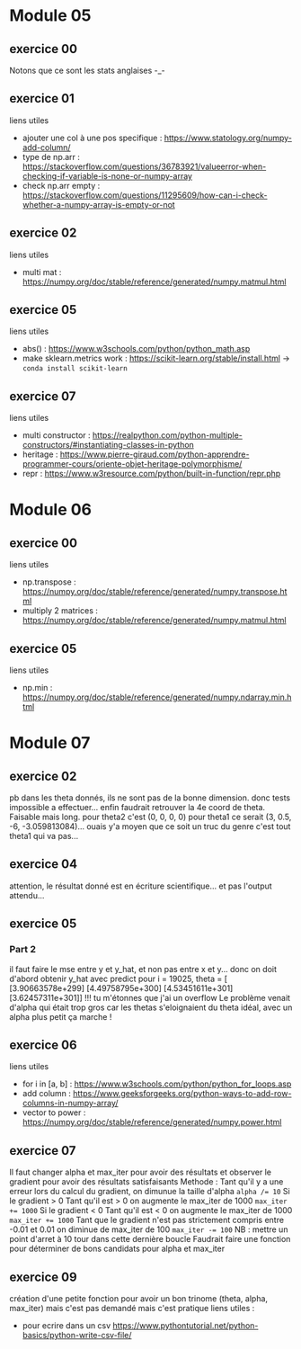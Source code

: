 # Module 05
## exercice 00
Notons que ce sont les stats anglaises -_-

## exercice 01
liens utiles
* ajouter une col à une pos specifique : https://www.statology.org/numpy-add-column/
* type de np.arr : https://stackoverflow.com/questions/36783921/valueerror-when-checking-if-variable-is-none-or-numpy-array
* check np.arr empty : https://stackoverflow.com/questions/11295609/how-can-i-check-whether-a-numpy-array-is-empty-or-not

## exercice 02
liens utiles
* multi mat : https://numpy.org/doc/stable/reference/generated/numpy.matmul.html

## exercice 05
liens utiles
* abs() : https://www.w3schools.com/python/python_math.asp
* make sklearn.metrics work : https://scikit-learn.org/stable/install.html
-> `conda install scikit-learn`

## exercice 07
liens utiles
* multi constructor : https://realpython.com/python-multiple-constructors/#instantiating-classes-in-python
* heritage : https://www.pierre-giraud.com/python-apprendre-programmer-cours/oriente-objet-heritage-polymorphisme/
* repr : https://www.w3resource.com/python/built-in-function/repr.php

# Module 06
## exercice 00
liens utiles
* np.transpose : https://numpy.org/doc/stable/reference/generated/numpy.transpose.html
* multiply 2 matrices : https://numpy.org/doc/stable/reference/generated/numpy.matmul.html

## exercice 05
liens utiles
* np.min : https://numpy.org/doc/stable/reference/generated/numpy.ndarray.min.html

# Module 07
## exercice 02
pb dans les theta donnés, ils ne sont pas de la bonne dimension.
donc tests impossible a effectuer...
enfin faudrait retrouver la 4e coord de theta. Faisable mais long.
pour theta2 c'est (0, 0, 0, 0)
pour theta1 ce serait (3, 0.5, -6, -3.059813084)... ouais y'a moyen que ce soit un truc du genre
c'est tout theta1 qui va pas...


## exercice 04
attention, le résultat donné est en écriture scientifique... et pas l'output attendu...

## exercice 05
### Part 2
il faut faire le mse entre y et y_hat, et non pas entre x et y... donc on doit d'abord obtenir y_hat avec predict
pour i = 19025,
theta = [
        [3.90663578e+299]
        [4.49758795e+300]
        [4.53451611e+301]
        [3.62457311e+301]]
!!!
tu m'étonnes que j'ai un overflow
Le problème venait d'alpha qui était trop gros car les thetas s'eloignaient du theta idéal, avec un alpha plus petit ça marche !

## exercice 06
liens utiles
* for i in [a, b] : https://www.w3schools.com/python/python_for_loops.asp
* add column : https://www.geeksforgeeks.org/python-ways-to-add-row-columns-in-numpy-array/
* vector to power : https://numpy.org/doc/stable/reference/generated/numpy.power.html

## exercice 07
Il faut changer alpha et max_iter pour avoir des résultats et observer le gradient pour avoir des résultats satisfaisants
Methode :
Tant qu'il y a une erreur lors du calcul du gradient, on dimunue la taille d'alpha `alpha /= 10`
Si le gradient > 0
        Tant qu'il est > 0 on augmente le max_iter de 1000 `max_iter += 1000`
Si le gradient < 0
        Tant qu'il est < 0 on augmente le max_iter de 1000 `max_iter += 1000`
Tant que le gradient n'est pas strictement compris entre -0.01 et 0.01 on diminue de max_iter de 100 `max_iter -= 100`
NB : mettre un point d'arret à 10 tour dans cette dernière boucle
Faudrait faire une fonction pour déterminer de bons candidats pour alpha et max_iter

## exercice 09
création d'une petite fonction pour avoir un bon trinome (theta, alpha, max_iter) mais c'est pas demandé mais c'est pratique
liens utiles :
* pour ecrire dans un csv https://www.pythontutorial.net/python-basics/python-write-csv-file/